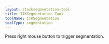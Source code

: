 ```yaml
---
layout: stacksegmentation-tool
title: ITKSegmentation Tool
toolName: ITKSegmentation
toolType: segmentation
---
```


Press right mouse button to trigger segmentation.

<!-- prettier-ignore-end -->
